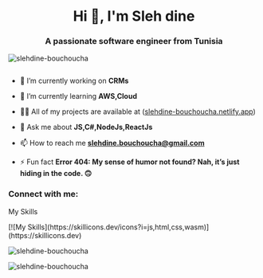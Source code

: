 <h1 align="center">Hi 👋, I'm Sleh dine</h1>
<h3 align="center">A passionate software engineer from Tunisia</h3>

<p align="left"> <img src="https://komarev.com/ghpvc/?username=slehdine-bouchoucha&label=Profile%20views&color=0e75b6&style=flat" alt="slehdine-bouchoucha" /> </p>

<p align="left"> <a href="https://twitter.com/" target="blank"><img src="https://img.shields.io/twitter/follow/?logo=twitter&style=for-the-badge" alt="" /></a> </p>

- 🔭 I’m currently working on **CRMs**

- 🌱 I’m currently learning **AWS,Cloud**

- 👨‍💻 All of my projects are available at ([slehdine-bouchoucha.netlify.app](https://slehdine-bouchoucha.netlify.app))

- 💬 Ask me about **JS,C#,NodeJs,ReactJs**

- 📫 How to reach me **slehdine.bouchoucha@gmail.com**

- ⚡ Fun fact **Error 404: My sense of humor not found? Nah, it’s just hiding in the code. 🙃**

<h3 align="left">Connect with me:</h3>
<p align="left">
</p>
<p>My Skills</p>
[![My Skills](https://skillicons.dev/icons?i=js,html,css,wasm)](https://skillicons.dev)


<p><img align="center" src="https://github-readme-stats.vercel.app/api/top-langs?username=slehdine-bouchoucha&show_icons=true&locale=en&layout=compact" alt="slehdine-bouchoucha" /></p>

<p><img align="center" src="https://github-readme-streak-stats.herokuapp.com/?user=slehdine-bouchoucha&" alt="slehdine-bouchoucha" /></p>
